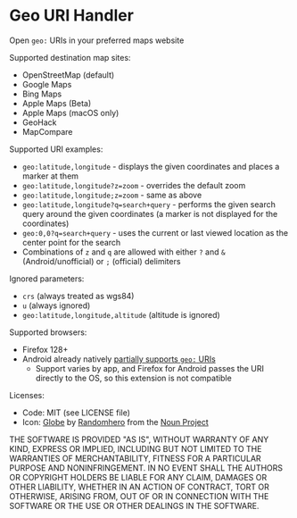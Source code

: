 # Geo URI Handler
Open `geo:` URIs in your preferred maps website

Supported destination map sites:
* OpenStreetMap (default)
* Google Maps
* Bing Maps
* Apple Maps (Beta)
* Apple Maps (macOS only)
* GeoHack
* MapCompare

Supported URI examples:
* `geo:latitude,longitude` - displays the given coordinates and places a marker at them
* `geo:latitude,longitude?z=zoom` - overrides the default zoom
* `geo:latitude,longitude;z=zoom` - same as above
* `geo:latitude,longitude?q=search+query` - performs the given search query around the given coordinates
  (a marker is not displayed for the coordinates)
* `geo:0,0?q=search+query` - uses the current or last viewed location as the center point for the search
* Combinations of `z` and `q` are allowed with either `?` and `&` (Android/unofficial) or `;` (official) delimiters

Ignored parameters:
* `crs` (always treated as wgs84)
* `u` (always ignored)
* `geo:latitude,longitude,altitude` (altitude is ignored)

Supported browsers:
* Firefox 128+
* Android already natively [partially supports `geo:` URIs](https://developer.android.com/guide/appendix/g-app-intents.html)
  * Support varies by app, and Firefox for Android passes the URI directly to the OS, so this extension is not compatible

Licenses:
* Code: MIT (see LICENSE file)
* Icon: [Globe](https://thenounproject.com/search/?q=globe&i=1368249) by
  [Randomhero](https://thenounproject.com/rahedesigns) from the [Noun Project](https://thenounproject.com/)

THE SOFTWARE IS PROVIDED "AS IS", WITHOUT WARRANTY OF ANY KIND, EXPRESS OR IMPLIED, INCLUDING BUT NOT LIMITED TO THE
WARRANTIES OF MERCHANTABILITY, FITNESS FOR A PARTICULAR PURPOSE AND NONINFRINGEMENT. IN NO EVENT SHALL THE AUTHORS OR
COPYRIGHT HOLDERS BE LIABLE FOR ANY CLAIM, DAMAGES OR OTHER LIABILITY, WHETHER IN AN ACTION OF CONTRACT,
TORT OR OTHERWISE, ARISING FROM, OUT OF OR IN CONNECTION WITH THE SOFTWARE OR THE USE OR OTHER DEALINGS IN THE SOFTWARE.